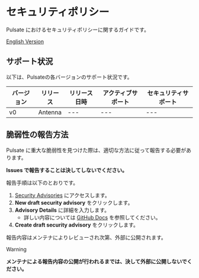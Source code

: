 # セキュリティポリシー

Pulsate におけるセキュリティポリシーに関するガイドです。

[English Version](../SECURITY.md)

## サポート状況

以下は、Pulsateの各バージョンのサポート状況です。

| バージョン | リリース | リリース日時 | アクティブサポート | セキュリティサポート |
| ---------- | -------- | ------------ | ------------------ | -------------------- |
| v0         | Antenna  | ---          | ---                | ---                  |

## 脆弱性の報告方法

Pulsate に重大な脆弱性を見つけた際は、適切な方法に従って報告する必要があります。

**Issues で報告することは決してしないでください。**

報告手順は以下のとおりです。

1. [Security Advisories](https://github.com/pulsate-dev/pulsate/security/advisories)
   にアクセスします。
2. **New draft security advisory** をクリックします。
3. **Advisory Details** に詳細を入力します。
   - 詳しい内容については
     [GitHub Docs](https://docs.github.com/enterprise-cloud@latest/code-security/security-advisories/working-with-repository-security-advisories/creating-a-repository-security-advisory#creating-a-security-advisory)
     を参照してください。
4. **Create draft security advisory** をクリックします。

報告内容はメンテナによりレビューされ次第、外部に公開されます。

> [!WARNING]
> **メンテナによる報告内容の公開が行われるまでは、決して外部に公開しないでください。**
